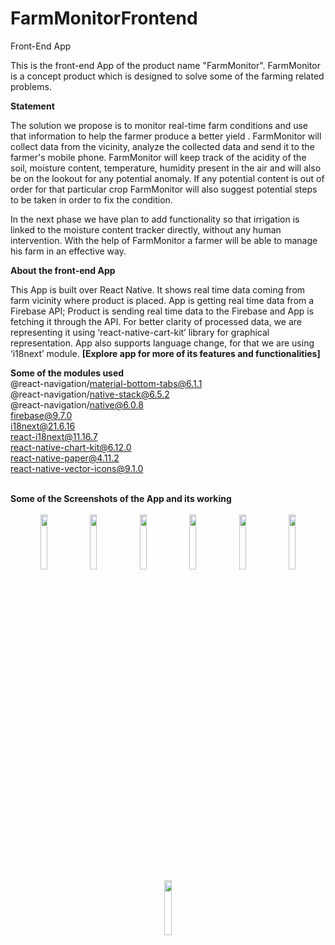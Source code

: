 # FarmMonitorFrontend
Front-End App

This is the front-end App of the product name "FarmMonitor".
FarmMonitor is a concept product which is designed to solve some of the farming related problems.

<b> Statement </b>

The solution we propose is to monitor real-time farm conditions and use that information to help the farmer produce a better yield . FarmMonitor will collect data from the vicinity, analyze the collected data and send it to the farmer's mobile phone.
FarmMonitor will keep track of the acidity of the soil, moisture content, temperature, humidity present in the air and will also be on the lookout for any potential anomaly. If any potential content is out of order for that particular crop FarmMonitor will also suggest potential steps to be taken in order to fix the condition.

In the next phase we have plan to add functionality so that irrigation is linked to the moisture content tracker directly, without any human intervention.
With the help of FarmMonitor a farmer will be able to manage his farm in an effective way.


<b> About the front-end App </b>

This App is built over React Native. It shows real time data coming from farm vicinity where product is placed. 
App is getting real time data from a Firebase API; Product is sending real time data to the Firebase and App is fetching it through the API. For better clarity of processed data, we are representing it using ‘react-native-cart-kit’ library for graphical representation. 
App also supports language change, for that we are using ‘i18next’ module. <b> [Explore app for more of its features and functionalities] </b>

<b> Some of the modules used </b> <br>
@react-navigation/material-bottom-tabs@6.1.1 <br>
@react-navigation/native-stack@6.5.2 <br>
@react-navigation/native@6.0.8 <br>
firebase@9.7.0 <br>
i18next@21.6.16 <br>
react-i18next@11.16.7 <br>
react-native-chart-kit@6.12.0 <br>
react-native-paper@4.11.2 <br>
react-native-vector-icons@9.1.0 <br>

<br>
<b> Some of the Screenshots of the App and its working </b>
<br> <br>

 <center> 
  <div>
    <img src="https://user-images.githubusercontent.com/58907200/168041220-d88a52d8-4258-46a5-a5f8-c56affaaa048.jpg" width=15% height=15%>
    <img src="https://user-images.githubusercontent.com/58907200/168041230-dc2922bd-66c7-48b4-bae3-11ce45e7724d.jpg" width=15% height=15%>
    <img src="https://user-images.githubusercontent.com/58907200/168041202-4b868b7c-3c06-491e-b615-7569b6884b8d.jpg" width=15% height=15%>
    <img src="https://user-images.githubusercontent.com/58907200/168041213-b531fd50-9b39-4a32-a881-141b9e8276b6.jpg" width=15% height=15%>
    <img src="https://user-images.githubusercontent.com/58907200/168041236-4a8d48b4-0d7a-4647-aa7e-f03f607de7e5.jpg" width=15% height=15%>
    <img src="https://user-images.githubusercontent.com/58907200/168041245-cc333a31-32b2-44ca-8f80-4896656d3c81.jpg" width=15% height=15%>
    <img src="https://user-images.githubusercontent.com/58907200/168041256-ed85f397-fa6e-4467-bd63-4ef46ea3cadc.jpg" width=15% height=15%>
  </div>
</center>


